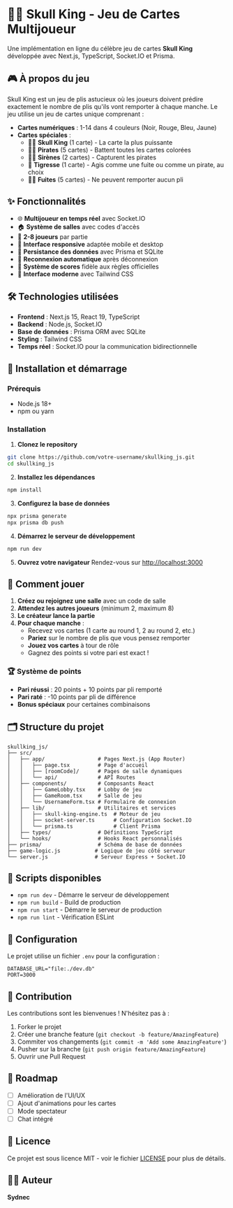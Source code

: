 # 🏴‍☠️ Skull King - Jeu de Cartes Multijoueur

Une implémentation en ligne du célèbre jeu de cartes **Skull King** développée avec Next.js, TypeScript, Socket.IO et Prisma.

## 🎮 À propos du jeu

Skull King est un jeu de plis astucieux où les joueurs doivent prédire exactement le nombre de plis qu'ils vont remporter à chaque manche. Le jeu utilise un jeu de cartes unique comprenant :

- **Cartes numériques** : 1-14 dans 4 couleurs (Noir, Rouge, Bleu, Jaune)
- **Cartes spéciales** :
  - 🏴‍☠️ **Skull King** (1 carte) - La carte la plus puissante
  - 🏴‍☠️ **Pirates** (5 cartes) - Battent toutes les cartes colorées
  - 🧜‍♀️ **Sirènes** (2 cartes) - Capturent les pirates
  - 🐯 **Tigresse** (1 carte) - Agis comme une fuite ou comme un pirate, au choix  
  - 🏃‍♂️ **Fuites** (5 cartes) - Ne peuvent remporter aucun pli

## ✨ Fonctionnalités

- 🌐 **Multijoueur en temps réel** avec Socket.IO
- 🏠 **Système de salles** avec codes d'accès
- 👥 **2-8 joueurs** par partie
- 📱 **Interface responsive** adaptée mobile et desktop
- 💾 **Persistance des données** avec Prisma et SQLite
- 🔄 **Reconnexion automatique** après déconnexion
- 🎯 **Système de scores** fidèle aux règles officielles
- 🎨 **Interface moderne** avec Tailwind CSS

## 🛠️ Technologies utilisées

- **Frontend** : Next.js 15, React 19, TypeScript
- **Backend** : Node.js, Socket.IO
- **Base de données** : Prisma ORM avec SQLite
- **Styling** : Tailwind CSS
- **Temps réel** : Socket.IO pour la communication bidirectionnelle

## 🚀 Installation et démarrage

### Prérequis
- Node.js 18+ 
- npm ou yarn

### Installation

1. **Clonez le repository**
```bash
git clone https://github.com/votre-username/skullking_js.git
cd skullking_js
```

2. **Installez les dépendances**
```bash
npm install
```

3. **Configurez la base de données**
```bash
npx prisma generate
npx prisma db push
```

4. **Démarrez le serveur de développement**
```bash
npm run dev
```

5. **Ouvrez votre navigateur**
Rendez-vous sur [http://localhost:3000](http://localhost:3000)

## 📖 Comment jouer

1. **Créez ou rejoignez une salle** avec un code de salle
2. **Attendez les autres joueurs** (minimum 2, maximum 8)
3. **Le créateur lance la partie**
4. **Pour chaque manche** :
   - Recevez vos cartes (1 carte au round 1, 2 au round 2, etc.)
   - **Pariez** sur le nombre de plis que vous pensez remporter
   - **Jouez vos cartes** à tour de rôle
   - Gagnez des points si votre pari est exact !

### 🏆 Système de points

- **Pari réussi** : 20 points + 10 points par pli remporté
- **Pari raté** : -10 points par pli de différence
- **Bonus spéciaux** pour certaines combinaisons

## 🗂️ Structure du projet

```
skullking_js/
├── src/
│   ├── app/                 # Pages Next.js (App Router)
│   │   ├── page.tsx         # Page d'accueil
│   │   ├── [roomCode]/      # Pages de salle dynamiques
│   │   └── api/             # API Routes
│   ├── components/          # Composants React
│   │   ├── GameLobby.tsx    # Lobby de jeu
│   │   ├── GameRoom.tsx     # Salle de jeu
│   │   └── UsernameForm.tsx # Formulaire de connexion
│   ├── lib/                 # Utilitaires et services
│   │   ├── skull-king-engine.ts  # Moteur de jeu
│   │   ├── socket-server.ts      # Configuration Socket.IO
│   │   └── prisma.ts             # Client Prisma
│   ├── types/               # Définitions TypeScript
│   └── hooks/               # Hooks React personnalisés
├── prisma/                  # Schéma de base de données
├── game-logic.js           # Logique de jeu côté serveur
└── server.js               # Serveur Express + Socket.IO
```

## 🎯 Scripts disponibles

- `npm run dev` - Démarre le serveur de développement
- `npm run build` - Build de production
- `npm run start` - Démarre le serveur de production
- `npm run lint` - Vérification ESLint

## 🔧 Configuration

Le projet utilise un fichier `.env` pour la configuration :

```env
DATABASE_URL="file:./dev.db"
PORT=3000
```

## 🤝 Contribution

Les contributions sont les bienvenues ! N'hésitez pas à :

1. Forker le projet
2. Créer une branche feature (`git checkout -b feature/AmazingFeature`)
3. Commiter vos changements (`git commit -m 'Add some AmazingFeature'`)
4. Pusher sur la branche (`git push origin feature/AmazingFeature`)
5. Ouvrir une Pull Request

## 📝 Roadmap

- [ ] Amélioration de l'UI/UX
- [ ] Ajout d'animations pour les cartes
- [ ] Mode spectateur
- [ ] Chat intégré

## 📄 Licence

Ce projet est sous licence MIT - voir le fichier [LICENSE](LICENSE) pour plus de détails.

## 👨‍💻 Auteur

**Sydnec**